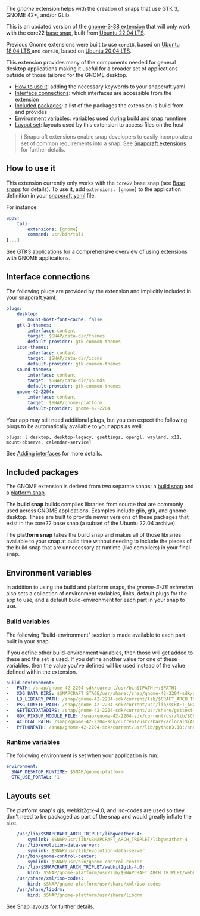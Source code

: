 The _gnome_ extension helps with the creation of snaps that use GTK 3, GNOME 42+, and/or GLib.

This is an updated version of the [gnome-3-38 extension](/t/the-gnome-3-38-extension/18485) that will only work with the core22 [base snap](/t/base-snaps/11198), built from [Ubuntu 22.04 LTS](http://releases.ubuntu.com/22.04/).

Previous Gnome extensions were built to use `core18`, based on [Ubuntu 18.04 LTS ](http://releases.ubuntu.com/18.04/) and  `core20`, based on  [Ubuntu 20.04 LTS](http://releases.ubuntu.com/20.04/).

This extension provides many of the components needed for general desktop applications making it useful for a broader set of applications outside of those tailored for the GNOME desktop.

- [How to use it](#heading--how): adding the necessary keywords to your snapcraft.yaml
- [Interface connections](#heading--plugs): which interfaces are accessible from the extension
- [Included packages](#heading--packages): a list of the packages the extension is build from and provides
- [Environment variables](#heading--environment): variables used during build and snap runntime
- [Layout set](#heading--layouts): layouts used by this extension to access files on the host

> :information_source:  Snapcraft extensions enable snap developers to easily incorporate a set of common requirements into a snap. See [Snapcraft extensions](/t/snapcraft-extensions/13486) for further details.

<h2 id='heading--how'>How to use it</h2>

This extension currently only works with the `core22` base snap (see [Base snaps](/t/base-snaps/11198) for details). To use it, add `extensions: [gnome]` to the application definition in your [snapcraft.yaml](/t/creating-snapcraft-yaml/11666) file.

For instance:

```yaml
apps:
    tali:
        extensions: [gnome]
        command: usr/bin/tali
[...]
```

See [GTK3 applications](/t/gtk3-applications/13483) for a comprehensive overview of using extensions with GNOME applications.

<h2 id='heading--plugs'>Interface connections</h2>

The following plugs are provided by the extension and implicitly included in your snapcraft.yaml:

```yaml
plugs:
    desktop:
        mount-host-font-cache: false
    gtk-3-themes:
        interface: content
        target: $SNAP/data-dir/themes
        default-provider: gtk-common-themes
    icon-themes:
        interface: content
        target: $SNAP/data-dir/icons
        default-provider: gtk-common-themes
    sound-themes:
        interface: content
        target: $SNAP/data-dir/sounds
        default-provider: gtk-common-themes
    gnome-42-2204:
        interface: content
        target: $SNAP/gnome-platform
        default-provider: gnome-42-2204
```

Your app may still  need additional plugs, but you can expect the following plugs to be automatically available to your apps as well:

```
plugs: [ desktop, desktop-legacy, gsettings, opengl, wayland, x11, mount-observe, calendar-service]
```

See [Adding interfaces](/t/adding-interfaces/13123) for more details.

<h2 id='heading--packages'>Included packages</h2>

The GNOME extension is derived from two separate snaps; a [build snap](https://github.com/ubuntu/gnome-sdk/blob/gnome-42-2204-sdk/snapcraft.yaml) and a [platform snap](https://github.com/ubuntu/gnome-sdk/blob/gnome-42-2204/snapcraft.yaml).

The **build snap** builds compiles libraries from source that are commonly used across GNOME applications. Examples include glib, gtk, and gnome-desktop. These are built to provide newer versions of these packages that exist in the core22 base snap (a subset of the Ubuntu 22.04 archive).

The **platform snap** takes the build snap and makes all of those libraries available to your snap at build time without needing to include the pieces of the build snap that are unnecessary at runtime (like compilers) in your final snap.

<h2 id='heading--environment'>Environment variables</h2>

In addition to using the build and platform snaps, the _gnome-3-38 extension_ also sets a collection of environment variables, links, default plugs for the app to use, and a default build-environment for each part in your snap to use.

### Build variables

The following "build-environment" section is made available to each part built in your snap.

If you define other build-environment variables, then those will get added to these and the set is used. If you define another value for one of these variables, then the value you've defined will be used instead of the value defined within the extension.

```yaml
build-environment:
-   PATH: /snap/gnome-42-2204-sdk/current/usr/bin${PATH:+:$PATH}
-   XDG_DATA_DIRS: $SNAPCRAFT_STAGE/usr/share:/snap/gnome-42-2204-sdk/current/usr/share:/usr/share${XDG_DATA_DIRS:+:$XDG_DATA_DIRS}
-   LD_LIBRARY_PATH: /snap/gnome-42-2204-sdk/current/lib/$CRAFT_ARCH_TRIPLET:/snap/gnome-42-2204-sdk/current/usr/lib/$CRAFT_ARCH_TRIPLET:/snap/gnome-42-2204-sdk/current/usr/lib:/snap/gnome-42-2204-sdk/current/usr/lib/vala-current:/snap/gnome-42-2204-sdk/current/usr/lib/$CRAFT_ARCH_TRIPLET/pulseaudio${LD_LIBRARY_PATH:+:$LD_LIBRARY_PATH}
-   PKG_CONFIG_PATH: /snap/gnome-42-2204-sdk/current/usr/lib/$CRAFT_ARCH_TRIPLET/pkgconfig:/snap/gnome-42-2204-sdk/current/usr/lib/pkgconfig:/snap/gnome-42-2204-sdk/current/usr/share/pkgconfig${PKG_CONFIG_PATH:+:$PKG_CONFIG_PATH}
-   GETTEXTDATADIRS: /snap/gnome-42-2204-sdk/current/usr/share/gettext-current${GETTEXTDATADIRS:+:$GETTEXTDATADIRS}
-   GDK_PIXBUF_MODULE_FILE: /snap/gnome-42-2204-sdk/current/usr/lib/$CRAFT_ARCH_TRIPLET/gdk-pixbuf-current/loaders.cache
-   ACLOCAL_PATH: /snap/gnome-42-2204-sdk/current/usr/share/aclocal${ACLOCAL_PATH:+:$ACLOCAL_PATH}
-   PYTHONPATH: /snap/gnome-42-2204-sdk/current/usr/lib/python3.10:/snap/gnome-42-2204-sdk/current/usr/lib/python3/dist-packages:/snap/gnome-42-2204-sdk/current/usr/lib/$CRAFT_ARCH_TRIPLET/gobject-introspection${PYTHONPATH:+:$PYTHONPATH}
```

### Runtime variables

The following environment is set when your application is run:

```yaml
environment:
  SNAP_DESKTOP_RUNTIME: $SNAP/gnome-platform
  GTK_USE_PORTAL: '1'
```

<h2 id='heading--layouts'>Layouts set</h2>

The platform snap's gjs, webkit2gtk-4.0, and iso-codes are used so they don't need to be packaged as part of the snap  and would greatly inflate the size.

```yaml
    /usr/lib/$SNAPCRAFT_ARCH_TRIPLET/libgweather-4:
        symlink: $SNAP/usr/lib/$SNAPCRAFT_ARCH_TRIPLET/libgweather-4
    /usr/lib/evolution-data-server:
        symlink: $SNAP/usr/lib/evolution-data-server
    /usr/bin/gnome-control-center:
        symlink: $SNAP/usr/bin/gnome-control-center
    /usr/lib/$SNAPCRAFT_ARCH_TRIPLET/webkit2gtk-4.0:
        bind: $SNAP/gnome-platform/usr/lib/$SNAPCRAFT_ARCH_TRIPLET/webkit2gtk-4.0
    /usr/share/xml/iso-codes:
        bind: $SNAP/gnome-platform/usr/share/xml/iso-codes
    /usr/share/libdrm:
        bind: $SNAP/gnome-platform/usr/share/libdrm
```

See [Snap layouts](/t/snap-layouts/7207) for further details.